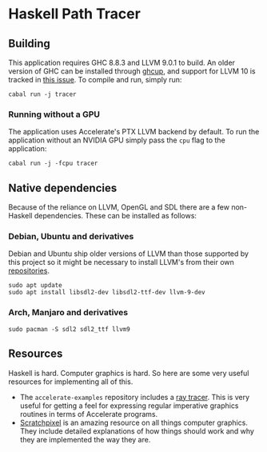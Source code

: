 # Haskell Path Tracer

## Building

This application requires GHC 8.8.3 and LLVM 9.0.1 to build. An older version of
GHC can be installed through
[ghcup](https://gitlab.haskell.org/haskell/ghcup-hs), and support for LLVM 10 is
tracked in [this issue](https://github.com/llvm-hs/llvm-hs/issues/293). To
compile and run, simply run:

```shell
cabal run -j tracer
```

### Running without a GPU

The application uses Accelerate's PTX LLVM backend by default. To run the
application without an NVIDIA GPU simply pass the `cpu` flag to the application:

```shell
cabal run -j -fcpu tracer
```

## Native dependencies

Because of the reliance on LLVM, OpenGL and SDL there are a few non-Haskell
dependencies. These can be installed as follows:

### Debian, Ubuntu and derivatives

Debian and Ubuntu ship older versions of LLVM than those supported by this
project so it might be necessary to install LLVM's from their own
[repositories](https://apt.llvm.org/).

```shell
sudo apt update
sudo apt install libsdl2-dev libsdl2-ttf-dev llvm-9-dev
```

### Arch, Manjaro and derivatives

```shell
sudo pacman -S sdl2 sdl2_ttf llvm9
```

## Resources

Haskell is hard. Computer graphics is hard. So here are some very useful
resources for implementing all of this.

- The `accelerate-examples` repository includes a [ray
  tracer](https://github.com/AccelerateHS/accelerate-examples/tree/master/examples/ray).
  This is very useful for getting a feel for expressing regular imperative
  graphics routines in terms of Accelerate programs.
- [Scratchpixel](https://www.scratchapixel.com/) is an amazing resource on all
  things computer graphics. They include detailed explanations of how things
  should work and why they are implemented the way they are.
